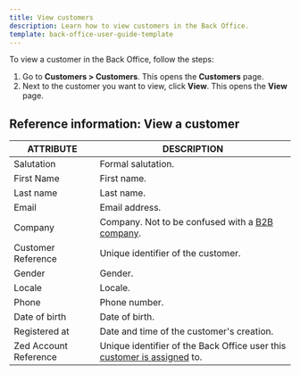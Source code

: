 ```yaml
---
title: View customers
description: Learn how to view customers in the Back Office.
template: back-office-user-guide-template
---
```


To view a customer in the Back Office, follow the steps:

1. Go to **Customers&nbsp;<span aria-label="and then">></span> Customers**.
    This opens the **Customers** page.
2. Next to the customer you want to view, click **View**.
    This opens the **View** page.


## Reference information: View a customer

|ATTRIBUTE| DESCRIPTION|
|---|---|
| Salutation | Formal salutation. |
| First Name	 | First name. |
| Last name	| Last name. |
| Email | Email address. |
|Company | Company. Not to be confused with a [B2B company](/docs/scos/user/features/{{page.version}}/company-account-feature-overview/company-accounts-overview.html). |
| Customer Reference	| Unique identifier of the customer. |
| Gender | Gender. |
| Locale | Locale. |
| Phone | Phone number.|
| Date of birth	 | Date of birth.|
| Registered at	| Date and time of the customer's creation. |
| Zed Account Reference	| Unique identifier of the Back Office user this [customer is assigned](/docs/scos/user/back-office-user-guides/{{page.version}}/users/managing-users/assigning-customers-to-users.html) to. |
